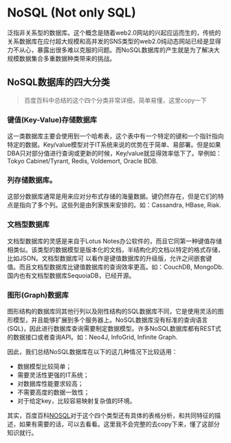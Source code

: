 # NoSQL (Not only SQL)
泛指非关系型的数据库。这个概念是随着web2.0网站的兴起应运而生的，传统的关系数据库在应付超大规模和高并发的SNS类型的web2.0纯动态网站已经是显得力不从心，暴露出很多难以克服的问题。而NoSQL数据库的产生就是为了解决大规模数据集合多重数据种类带来的挑战。

## NoSQL数据库的四大分类
>百度百科中总结的这个四个分类非常详细，简单易懂，这里copy一下

### 键值(Key-Value)存储数据库
这一类数据库主要会使用到一个哈希表，这个表中有一个特定的键和一个指针指向特定的数据。Key/value模型对于IT系统来说的优势在于简单、易部署。但是如果DBA只对部分值进行查询或更新的时候，Key/value就显得效率低下了。举例如：Tokyo Cabinet/Tyrant, Redis, Voldemort, Oracle BDB.
### 列存储数据库。
这部分数据库通常是用来应对分布式存储的海量数据。键仍然存在，但是它们的特点是指向了多个列。这些列是由列家族来安排的。如：Cassandra, HBase, Riak.
### 文档型数据库
文档型数据库的灵感是来自于Lotus Notes办公软件的，而且它同第一种键值存储相类似。该类型的数据模型是版本化的文档，半结构化的文档以特定的格式存储，比如JSON。文档型数据库可 以看作是键值数据库的升级版，允许之间嵌套键值。而且文档型数据库比键值数据库的查询效率更高。如：CouchDB, MongoDb. 国内也有文档型数据库SequoiaDB，已经开源。
### 图形(Graph)数据库
图形结构的数据库同其他行列以及刚性结构的SQL数据库不同，它是使用灵活的图形模型，并且能够扩展到多个服务器上。NoSQL数据库没有标准的查询语言(SQL)，因此进行数据库查询需要制定数据模型。许多NoSQL数据库都有REST式的数据接口或者查询API。如：Neo4J, InfoGrid, Infinite Graph.

因此，我们总结NoSQL数据库在以下的这几种情况下比较适用：
 - 数据模型比较简单；
 - 需要灵活性更强的IT系统；
 - 对数据库性能要求较高；
 - 不需要高度的数据一致性；
 - 对于给定key，比较容易映射复杂值的环境。

其实，百度百科[NOSQL](https://baike.baidu.com/item/NoSQL/8828247?fr=aladdin)对于这个四个类型还有具体的表格分析，和共同特征的描述，如果有需要的话，可以去看看。这里我不会完整的去copy下来，懂了这部分知识就行。